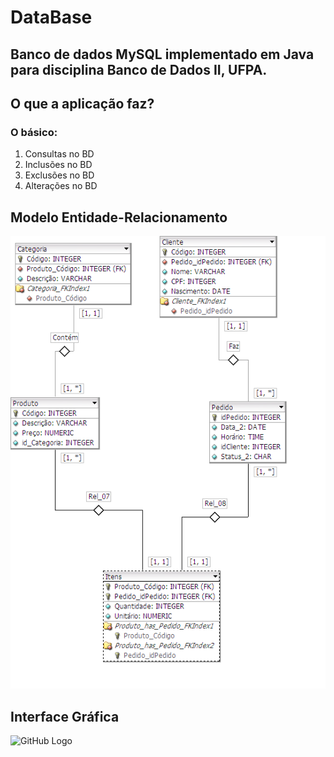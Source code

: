 # DataBase
## Banco de dados MySQL implementado em Java para disciplina Banco de Dados II, UFPA.
## O que a aplicação faz?
### O básico: 
1. Consultas no BD
2. Inclusões no BD
3. Exclusões no BD
4. Alterações no BD

## Modelo Entidade-Relacionamento
![GitHub Logo](/MySQL/Comércio.png)
## Interface Gráfica
![GitHub Logo](/MySQL/dbExplorer.png)

